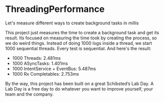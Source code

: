 # ThreadingPerformance
Let's measure different ways to create background tasks in millis

This project just measures the time to create a background task and get its result. Its focused on measuring the time took by creating the process, so we do weird things. Instead of doing 1000 logs inside a thread, we start 1000 sequential threads. Every test is sequential. And here's the result:

- 1000 Threads: 2.481ms
- 1000 ASyncTasks: 1.401ms
- 1000 IntentService + EventBus: 5.487ms
- 1000 Rx Completables: 2.753ms

By the way, this project has been built on a great Schibsted’s Lab Day. A Lab Day is a free day to do whatever you want to improve yourself, your team and the company.
